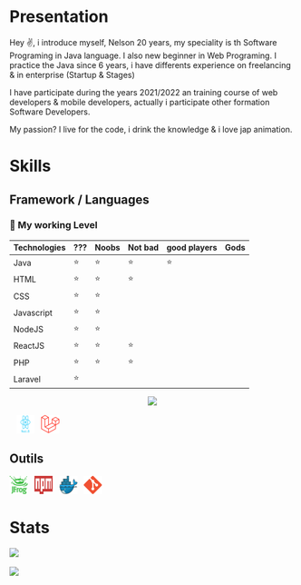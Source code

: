 # Presentation

Hey :v:, i introduce myself, Nelson 20 years, my speciality is th Software Programing in Java language. I also new beginner in Web Programing.
I practice the Java since 6 years, i have differents experience on freelancing & in enterprise (Startup & Stages)

I have participate during the years 2021/2022 an training course of web developers & mobile developers, actually i participate other formation Software Developers. 

My passion? I live for the code, i drink the knowledge & i love jap animation.

# Skills

## Framework / Languages

### 🔭 My working Level


| Technologies | ???    | Noobs  | Not bad | good players | Gods |
|--------------|--------|--------|---------|--------------|------|
| Java         | :star: | :star: | :star:  | :star:       |      |
| HTML         | :star: | :star: | :star:  |              |      |
| CSS          | :star: | :star: |         |              |      |
| Javascript   | :star: | :star: |         |              |      |
| NodeJS       | :star: | :star: |         |              |      |
| ReactJS      | :star: | :star: | :star:  |              |      |
| PHP          | :star: | :star: | :star:  |              |      |
| Laravel      | :star: |        |         |              |      |



<div align="center">
    <img height="300px" src="https://activity-graph.herokuapp.com/graph?username=xilitra&theme=github"/>
</div>



&nbsp;&nbsp; 
<img height="32" width="32" src="./assets/images/react.png" alt ="React" title="React"/>&nbsp;&nbsp; 
<img height="32" width="32" src="./assets/images/laravel.png" alt ="Laravel" title="Laravel"/>&nbsp;&nbsp; 

## Outils

<img height="32" width="32" src="./assets/images/artifactory.png" alt ="Artifactory" title="Artifactory"/>&nbsp;&nbsp; 
<img height="32" width="32" src="./assets/images/npm.svg" alt ="Npm" title="Npm"/>&nbsp;&nbsp; 
<img height="32" width="32" src="./assets/images/docker.png" alt ="Docker" title="Docker"/>&nbsp;&nbsp; 
<img height="32" width="32" src="./assets/images/git.png" alt ="Git" title="Git"/>&nbsp;&nbsp; 


# Stats

![](https://github-readme-stats.vercel.app/api?username=XiliTra&show_icons=true&theme=radical&count_private=true)

![](https://github-readme-stats.vercel.app/api/top-langs/?username=XiliTra&theme=radical&hide_langs_below=8)

